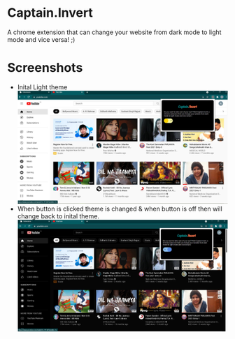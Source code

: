 # Captain.Invert
A chrome extension that can change your website from dark mode to light mode and vice versa! ;) 

# Screenshots
- Inital Light theme
![Inital Image](https://github.com/AbhishekKumarSingh00/Captain.Invert/blob/main/initial.jpg)
- When button is clicked theme is changed & when button is off then will change back to inital theme.
![Final Image](https://github.com/AbhishekKumarSingh00/Captain.Invert/blob/main/Final.jpg)
